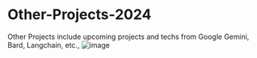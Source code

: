 # Other-Projects-2024
Other Projects include upcoming projects and techs from Google Gemini, Bard, Langchain, etc.,
![image](https://github.com/Santhosh2010-ramesh/Other-Projects-2024/assets/68174618/5a2acc5f-bc63-41b3-b619-c83eacb554ea)
